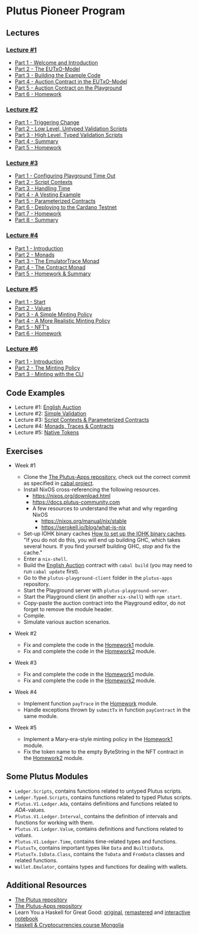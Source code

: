 # Plutus Pioneer Program

## Lectures

### [Lecture #1](https://www.youtube.com/playlist?list=PLNEK_Ejlx3x2nLM4fAck2JS6KhFQlXq2N)

 - [Part 1 - Welcome and Introduction](https://youtu.be/X80uNXenWF4)
 - [Part 2 - The EUTxO-Model](https://youtu.be/bfofA4MM0QE)
 - [Part 3 - Building the Example Code](https://youtu.be/zPaDp4R9X7o)
 - [Part 4 - Auction Contract in the EUTxO-Model](https://youtu.be/Bj6bqRGT1L0)
 - [Part 5 - Auction Contract on the Playground](https://youtu.be/K61Si6iQ-Js)
 - [Part 6 - Homework](https://youtu.be/tfanOE2ARho)

### [Lecture #2](https://www.youtube.com/playlist?list=PLNEK_Ejlx3x0mhPmOjPSHZPtTFpfJo3Nd)

 - [Part 1 - Triggering Change](https://youtu.be/BEr7lcCPjnA)
 - [Part 2 - Low Level, Untyped Validation Scripts](https://youtu.be/xgnmMl-eIIM)
 - [Part 3 - High Level, Typed Validation Scripts](https://youtu.be/HoB_PqeZPNc)
 - [Part 4 - Summary](https://youtu.be/V5P2gKHos48)
 - [Part 5 - Homework](https://youtu.be/_r-EpXzQGKo)

### [Lecture #3](https://www.youtube.com/playlist?list=PLNEK_Ejlx3x2zxcfoVGARFExzOHwXFCCL)

 - [Part 1 - Configuring Playground Time Out](https://youtu.be/sLMhsqiWeGU)
 - [Part 2 - Script Contexts](https://youtu.be/B66xLrGXwmw)
 - [Part 3 - Handling Time](https://youtu.be/mf06ll-4j2w)
 - [Part 4 - A Vesting Example](https://youtu.be/ae7U_yKIQ0Y)
 - [Part 5 - Parameterized Contracts](https://youtu.be/XqFILXV_ACM)
 - [Part 6 - Deploying to the Cardano Testnet](https://youtu.be/ABtffZPoUqU)
 - [Part 7 - Homework](https://youtu.be/GGUT2O_0urQ)
 - [Part 8 - Summary](https://youtu.be/uyaPtayBRb8)

### [Lecture #4](https://www.youtube.com/playlist?list=PLNEK_Ejlx3x230-g-U02issX5BiWAgmSi)

 - [Part 1 - Introduction](https://youtu.be/gxMW9uXTEj4)
 - [Part 2 - Monads](https://youtu.be/f2w-MB3X4a0)
 - [Part 3 - The EmulatorTrace Monad](https://youtu.be/qoUfgaHs1CI)
 - [Part 4 - The Contract Monad](https://youtu.be/yKX5Ce8Y0VQ)
 - [Part 5 - Homework & Summary](https://youtu.be/sxRLzR0jdiY)

### [Lecture #5](https://www.youtube.com/playlist?list=PLNEK_Ejlx3x0G8V8CDBnRDZ86POVsrfzw)

 - [Part 1 - Start](https://youtu.be/mGPqi9m0EPw)
 - [Part 2 - Values](https://youtu.be/4iNTgjovMRg)
 - [Part 3 - A Simple Minting Policy](https://youtu.be/DBUdFsZpW7A)
 - [Part 4 - A More Realistic Minting Policy](https://youtu.be/4SROikF8JwE)
 - [Part 5 - NFT's](https://youtu.be/2lKN0ZL_EQU)
 - [Part 6 - Homework](https://youtu.be/j7yT2OqGY6U)

### [Lecture #6](https://www.youtube.com/playlist?list=PLNEK_Ejlx3x2sBWXHdFBRgkzPF6N-1LVi)

 - [Part 1 - Introduction](https://youtu.be/TfWKxdli4eI)
 - [Part 2 - The Minting Policy](https://youtu.be/w7_27sQIqkY)
 - [Part 3 - Minting with the CLI](https://youtu.be/kfvzrC9J02k)

## Code Examples

 - Lecture #1: [English Auction](code/week01)
 - Lecture #2: [Simple Validation](code/week02)
 - Lecture #3: [Script Contexts & Parameterized Contracts](code/week03)
 - Lecture #4: [Monads, Traces & Contracts](code/week04)
 - Lecture #5: [Native Tokens](code/week05)

## Exercises

- Week #1

  - Clone the [The Plutus-Apps repository](https://github.com/input-output-hk/plutus-apps), check out the correct commit
    as specified in [cabal.project](code/week01/cabal.project).
  - Install NixOS cross-referencing the following resources.
     - https://nixos.org/download.html
     - https://docs.plutus-community.com
     - A few resources to understand the what and why regarding NixOS
       - https://nixos.org/manual/nix/stable
       - https://serokell.io/blog/what-is-nix
  - Set-up IOHK binary caches [How to set up the IOHK binary caches](https://github.com/input-output-hk/plutus#iohk-binary-cache). "If you do not do this, you will end up building GHC, which takes several hours. If you find yourself building GHC, *stop* and fix the cache."
  - Enter a `nix-shell`.
  - Build the [English Auction](code/week01) contract with `cabal build` (you may need to run `cabal update` first).
  - Go to the `plutus-playground-client` folder in the `plutus-apps` repository.
  - Start the Playground server with `plutus-playground-server`.
  - Start the Playground client (in another `nix-shell`) with `npm start`.
  - Copy-paste the auction contract into the Playground editor, do not forget to remove the module header.
  - Compile.
  - Simulate various auction scenarios.

- Week #2

  - Fix and complete the code in the [Homework1](code/week02/src/Week02/Homework1.hs) module.
  - Fix and complete the code in the [Homework2](code/week02/src/Week02/Homework2.hs) module.

- Week #3

  - Fix and complete the code in the [Homework1](code/week03/src/Week03/Homework1.hs) module.
  - Fix and complete the code in the [Homework2](code/week03/src/Week03/Homework2.hs) module.

- Week #4

  - Implement function `payTrace` in the [Homework](code/week04/src/Week04/Homework.hs) module.
  - Handle exceptions thrown by `submitTx` in function `payContract` in the same module.

- Week #5

  - Implement a Mary-era-style minting policy in the [Homework1](code/week05/src/Week05/Homework1.hs) module.
  - Fix the token name to the empty ByteString in the NFT contract in the [Homework2](code/week05/src/Week05/Homework2.hs) module.

## Some Plutus Modules

  - `Ledger.Scripts`, contains functions related to untyped Plutus scripts.
  - `Ledger.Typed.Scripts`, contains functions related to typed Plutus scripts.
  - `Plutus.V1.Ledger.Ada`, contains definitions and functions related to _ADA_-values.
  - `Plutus.V1.Ledger.Interval`, contains the definition of intervals and functions for working with them.
  - `Plutus.V1.Ledger.Value`, contains definitions and functions related to _values_.
  - `Plutus.V1.Ledger.Time`, contains time-related types and functions.
  - `PlutusTx`, contains important types like `Data` and `BuiltinData`.
  - `PlutusTx.IsData.Class`, contains the `ToData` and `FromData` classes and related functions.
  - `Wallet.Emulator`, contains types and functions for dealing with wallets.

## Additional Resources

- [The Plutus repository](https://github.com/input-output-hk/plutus)
- [The Plutus-Apps repository](https://github.com/input-output-hk/plutus-apps)
- Learn You a Haskell for Great Good: [original](http://learnyouahaskell.com/),
  [remastered](https://hansruec.github.io/learn-you-a-haskell-remastered/01-first-things-first.html) and
  [interactive notebook](https://hub.gke2.mybinder.org/user/jamesdbrock-lea-askell-notebook-24dgdx7w/lab/tree/learn_you_a_haskell/00-preface.ipynb)
- [Haskell & Cryptocurrencies course Mongolia](https://www.youtube.com/playlist?list=PLJ3w5xyG4JWmBVIigNBytJhvSSfZZzfTm)

